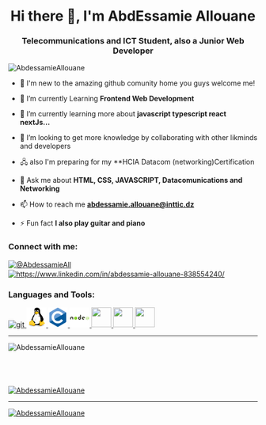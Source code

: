 <h1 align="center">Hi there 👋, I'm AbdEssamie Allouane</h1>
<h3 align="center">Telecommunications and ICT Student, also a Junior Web Developer</h3>

<p align="left"> <img src="https://komarev.com/ghpvc/?username=AbdessamieAllouane&label=Profile%20views&color=0e75b6&style=flat" alt="AbdessamieAllouane" /> </p>



- 👋 I'm new to the amazing github comunity home you guys welcome me!

- 🔭 I’m currently Learning  **Frontend Web Development**

- 🌱 I’m currently learning more about **javascript typescript react nextJs...**

- 👯 I’m looking to get more knowledge by collaborating with other likminds and developers 

- 🖧 also I'm preparing for my **HCIA Datacom (networking)Certification 

- 💬 Ask me about **HTML, CSS, JAVASCRIPT, Datacomunications and Networking**

- 📫 How to reach me **abdessamie.allouane@inttic.dz**

- ⚡ Fun fact **I also play guitar and piano**

<h3 align="left">Connect with me:</h3>
<p align="left">
<a href="https://twitter.com/@AbdessamieAll" target="_blank"><img align="center" src="https://raw.githubusercontent.com/rahuldkjain/github-profile-readme-generator/master/src/images/icons/Social/twitter.svg" alt="@AbdessamieAll" height="30" width="40" /></a>
<a href="https://www.linkedin.com/in/abdessamie-allouane-838554240/" target="_blank"><img align="center" src="https://raw.githubusercontent.com/rahuldkjain/github-profile-readme-generator/master/src/images/icons/Social/linked-in-alt.svg" alt="https://www.linkedin.com/in/abdessamie-allouane-838554240/" height="30" width="40" /></a>
</p>
<h3 align="left">Languages and Tools:</h3>
<div align="left">
  <a href="https://git-scm.com/" target="_blank" rel="noreferrer"> <img src="https://www.vectorlogo.zone/logos/git-scm/git-scm-icon.svg" alt="git" width="40" height="40"/> </a>
  <a href="https://www.linux.org/" target="_blank" rel="noreferrer"> <img src="https://raw.githubusercontent.com/devicons/devicon/master/icons/linux/linux-original.svg" alt="linux" width="40" height="40"/> </a>
  <a href="https://www.cprogramming.com/" target="_blank" rel="noreferrer"> <img src="https://raw.githubusercontent.com/devicons/devicon/master/icons/c/c-original.svg" alt="c" width="40" height="40"/> </a>
  <a href="https://nodejs.org" target="_blank" rel="noreferrer"> <img src="https://raw.githubusercontent.com/devicons/devicon/master/icons/nodejs/nodejs-original-wordmark.svg" alt="nodejs" width="40" height="40"/> </a>
  <a href="https://www.javascript.com/" target="_blank" rel="noreferrer">  <img src="https://cdn.jsdelivr.net/gh/devicons/devicon/icons/javascript/javascript-original.svg" width="40" height="40"/>
  <a href="https://www.html.com/" target="_blank" rel="noreferrer"><img src="https://cdn.jsdelivr.net/gh/devicons/devicon/icons/html5/html5-original.svg" width="40" height="40"/>
  <a href="https://css-tricks.com/" target="_blank" rel="noreferrer"><img src="https://cdn.jsdelivr.net/gh/devicons/devicon/icons/css3/css3-original.svg" width="40" height="40"/>
</div><hr>
<div><img align="left" src="https://github-readme-stats.vercel.app/api/top-langs?username=AbdessamieAllouane&show_icons=true&locale=en&layout=compact" alt="AbdessamieAllouane" /></div><br><br><br><br><br>

<div><img align="center" src="https://github-readme-stats.vercel.app/api?username=AbdessamieAllouane&show_icons=true&locale=en" alt="AbdessamieAllouane" /></div><hr>
<div align="left"> <a href="https://github.com/ryo-ma/github-profile-trophy"><img src="https://github-profile-trophy.vercel.app/?username=AbdessamieAllouane" alt="AbdessamieAllouane" /></a> </div>
